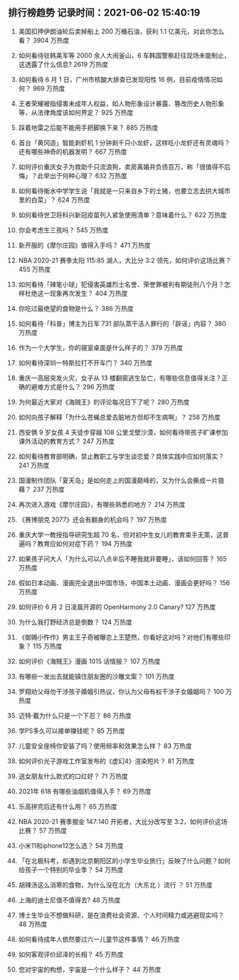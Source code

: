 
## 排行榜趋势 记录时间：2021-06-02 15:40:19
  
  1. 美国扣押伊朗油轮后卖掉船上 200 万桶石油，获利 1.1 亿美元，对此你怎么看？ 3904 万热度
    
  2. 如何看待驻韩美军等 2000 余人大闹釜山，6 车韩国警察赶往现场未能制止，这透露了什么信息? 2619 万热度
    
  3. 如何看待 6 月 1 日，广州市核酸大排查已发现阳性 16 例，目前疫情情况如何？ 969 万热度
    
  4. 王者荣耀被指侵害未成年人权益，如人物形象设计暴露、篡改历史人物形象等，从法律角度该如何界定？ 925 万热度
    
  5. 踩着地雷之后能不能用手把脚换下来？ 885 万热度
    
  6. 首台「黄冈造」智能剥虾机 1 分钟剥千只小龙虾，这样吃小龙虾还有灵魂吗？还有哪些神奇的机器发明？ 667 万热度
    
  7. 如何评价重庆女子为救助千只流浪狗，卖房离婚并负债百万，称「很值得不后悔」？此举出于何种心理？ 632 万热度
    
  8. 如何看待衡水中学学生说「我就是一只来自乡下的土猪，也要立志去拱大城市里的白菜」？ 624 万热度
    
  9. 如何看待世卫将科兴新冠疫苗列入紧急使用清单？意味着什么？ 622 万热度
    
  10. 你会考虑生三孩吗？ 545 万热度
    
  11. 新开服的《摩尔庄园》值得入手吗？ 471 万热度
    
  12. NBA 2020-21 赛季太阳 115:85 湖人，大比分 3:2 领先，如何评价这场比赛？ 455 万热度
    
  13. 如何看待「辣笔小球」犯侵害英雄烈士名誉、荣誉罪被判有期徒刑八个月？怎样杜绝这一现象再次发生？ 404 万热度
    
  14. 你吃过最绝望的食物是什么？ 386 万热度
    
  15. 如何看待「科普」博主为日军 731 部队蒸干活人罪行的「辟谣」内容？ 380 万热度
    
  16. 作为一个大学生，你的寝室桌面是什么样子的？ 379 万热度
    
  17. 如何看待深圳一特斯拉打不开车门？ 340 万热度
    
  18. 重庆一高层突发火灾，女子从 13 楼翻窗逃生坠亡，有哪些信息值得关注？正确的避难方式是什么？ 296 万热度
    
  19. 为何最近大家对《海贼王》的评论每况日下了呢？ 280 万热度
    
  20. 如何向孩子解释「为什么苍蝇总爱去脏地方但却不生病啊」？ 258 万热度
    
  21. 西安俩 9 岁女孩 4 天徒步穿越 108 公里戈壁沙漠，如何看待带孩子旷课参加课外活动的教育方式？ 247 万热度
    
  22. 如何看待教育部明确，禁止教职工与学生谈恋爱？具体实践中应如何落实？ 241 万热度
    
  23. 国漫制作团队「夏天岛」是如何走上的国漫巅峰的，又为什么会撕成一片狼藉？ 237 万热度
    
  24. 再次进入游戏《摩尔庄园》，有哪些熟悉的地方？ 214 万热度
    
  25. 《赛博朋克 2077》还会有翻身的机会吗？ 197 万热度
    
  26. 重庆大学一教授指导研究生超 70 名，但对初中生女儿的教育束手无策，这普遍吗？教育应如何对症下药？ 194 万热度
    
  27. 如果孩子问大人「为什么可以八点半后不睡我就非要睡」，该如何回答？ 165 万热度
    
  28. 假如日本动画、漫画完全退出中国市场，中国本土动画、漫画会更好吗？ 156 万热度
    
  29. 如何评价 6 月 2 日凌晨开源的 OpenHarmony 2.0 Canary? 127 万热度
    
  30. 为什么我打野经济总是倒数？ 124 万热度
    
  31. 《御赐小仵作》男主王子奇被曝恋上王楚然，你看好这对吗？对他们有哪些印象？ 115 万热度
    
  32. 如何评价《海贼王》漫画 1015 话情报？ 107 万热度
    
  33. 有哪些一发出去就能镇住朋友圈的沙雕文案？ 101 万热度
    
  34. 罗翔劝父母勿干涉孩子婚姻引热议，你认为父母有权干涉子女婚姻吗？ 100 万热度
    
  35. 迈特·戴为什么只是一个下忍？ 86 万热度
    
  36. 学PS多久可以接单赚钱呢？ 85 万热度
    
  37. 儿童安全座椅你安装了吗？使用频率和效果怎么样？ 83 万热度
    
  38. 如何评价光子游戏工作室发布的《虚幻4》渲染短片？ 81 万热度
    
  39. 送女朋友什么款式的口红好？ 71 万热度
    
  40. 2021年 618 有哪些油烟机值得入手？ 69 万热度
    
  41. 乐高拼完后还有什么用？ 65 万热度
    
  42. NBA 2020-21 赛季掘金 147:140 开拓者，大比分改写至 3:2，如何评价这场比赛？ 57 万热度
    
  43. 小米11和iphone12怎么选？ 54 万热度
    
  44. 「在北极科考，却遇到北京朝阳区的小学生毕业旅行」反映了什么问题？如何给孩子一个特别的毕业季？ 54 万热度
    
  45. 胡辣汤这么消寒的食物，为什么没在北方（大东北 ）流行 ？ 51 万热度
    
  46. 上海的迪士尼值不值得去? 48 万热度
    
  47. 博士生毕业不想做科研，是在浪费社会资源、个人时间精力或逃避现实吗？ 48 万热度
    
  48. 如何看待成年人依然要过六一儿童节这件事情？ 46 万热度
    
  49. 如何客观评价邱泽的长相？ 45 万热度
    
  50. 您对宇宙的构想，宇宙是一个什么样子？ 44 万热度
    